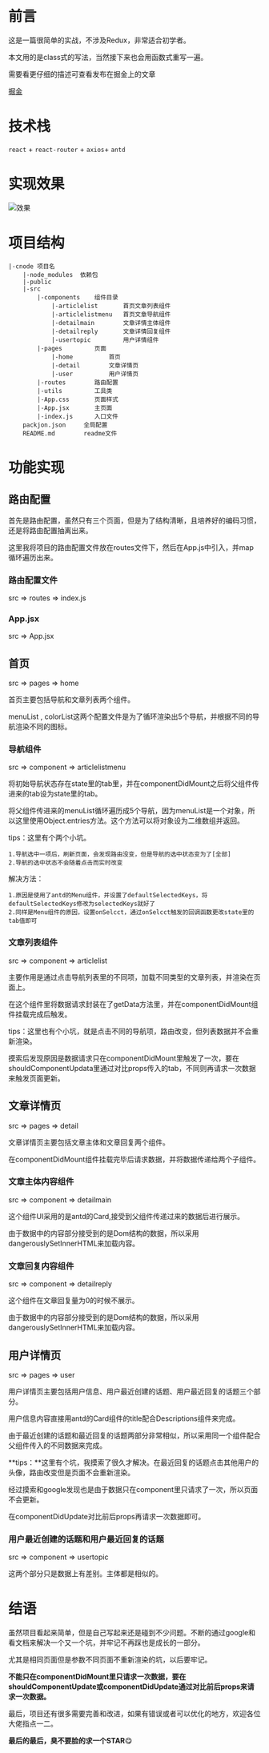 # 前言

这是一篇很简单的实战，不涉及Redux，非常适合初学者。

本文用的是class式的写法，当然接下来也会用函数式重写一遍。

需要看更仔细的描述可查看发布在掘金上的文章

[掘金](https://juejin.im/post/6866433022627938318#heading-18)

# 技术栈
`react` + `react-router` + `axios`+ `antd`

# 实现效果

![效果](https://p6-juejin.byteimg.com/tos-cn-i-k3u1fbpfcp/ae56e31ed7bb465c8c438d935b4e26cf~tplv-k3u1fbpfcp-zoom-1.image)

# 项目结构

```
|-cnode 项目名
    |-node_modules  依赖包
    |-public  
    |-src  
        |-components    组件目录
            |-articlelist		首页文章列表组件
            |-articlelistmenu   首页文章导航组件
            |-detailmain        文章详情主体组件
            |-detailreply       文章详情回复组件
            |-usertopic      	用户详情组件
        |-pages         页面
            |-home          首页
            |-detail        文章详情页
            |-user        	用户详情页
        |-routes        路由配置
        |-utils         工具类
       	|-App.css		页面样式
        |-App.jsx       主页面
        |-index.js      入口文件
    packjon.json     全局配置
    README.md        readme文件
```

# 功能实现

## 路由配置
首先是路由配置，虽然只有三个页面，但是为了结构清晰，且培养好的编码习惯，还是将路由配置抽离出来。

这里我将项目的路由配置文件放在routes文件下，然后在App.js中引入，并map循环遍历出来。

### 路由配置文件

src => routes => index.js


### App.jsx

src => App.jsx

## 首页

src => pages => home

首页主要包括导航和文章列表两个组件。

menuList , colorList这两个配置文件是为了循环渲染出5个导航，并根据不同的导航渲染不同的图标。 

### 导航组件

src => component => articlelistmenu 

将初始导航状态存在state里的tab里，并在componentDidMount之后将父组件传进来的tab设为state里的tab。

将父组件传进来的menuList循环遍历成5个导航，因为menuList是一个对象，所以这里使用Object.entries方法。这个方法可以将对象设为二维数组并返回。

tips：这里有个两个小坑。

	1.导航选中一项后，刷新页面，会发现路由没变，但是导航的选中状态变为了[全部]
	2.导航的选中状态不会随着点击而实时改变
解决方法：
	
    1.原因是使用了antd的Menu组件，并设置了defaultSelectedKeys，将defaultSelectedKeys修改为selectedKeys就好了
    2.同样是Menu组件的原因，设置onSelcct，通过onSelcct触发的回调函数更改state里的tab值即可

### 文章列表组件

src => component => articlelist

主要作用是通过点击导航列表里的不同项，加载不同类型的文章列表，并渲染在页面上。

在这个组件里将数据请求封装在了getData方法里，并在componentDidMount组件挂载完成后触发。

tips：这里也有个小坑，就是点击不同的导航项，路由改变，但列表数据并不会重新渲染。

摸索后发现原因是数据请求只在componentDidMount里触发了一次，要在shouldComponentUpdata里通过对比props传入的tab，不同则再请求一次数据来触发页面更新。

## 文章详情页

src => pages => detail

文章详情页主要包括文章主体和文章回复两个组件。

在componentDidMount组件挂载完毕后请求数据，并将数据传递给两个子组件。

### 文章主体内容组件

src => component => detailmain

这个组件UI采用的是antd的Card,接受到父组件传递过来的数据后进行展示。

由于数据中的内容部分接受到的是Dom结构的数据，所以采用dangerouslySetInnerHTML来加载内容。

### 文章回复内容组件

src => component => detailreply

这个组件在文章回复量为0的时候不展示。

由于数据中的内容部分接受到的是Dom结构的数据，所以采用dangerouslySetInnerHTML来加载内容。

## 用户详情页

src => pages => user

用户详情页主要包括用户信息、用户最近创建的话题、用户最近回复的话题三个部分。

用户信息内容直接用antd的Card组件的title配合Descriptions组件来完成。

由于最近创建的话题和最近回复的话题两部分非常相似，所以采用同一个组件配合父组件传入的不同数据来完成。

**tips：**这里有个坑，我摸索了很久才解决。在最近回复的话题点击其他用户的头像，路由改变但是页面不会重新渲染。

经过摸索和google发现也是由于数据只在component里只请求了一次，所以页面不会更新。

在componentDidUpdate对比前后props再请求一次数据即可。

### 用户最近创建的话题和用户最近回复的话题

src => component => usertopic

这两个部分只是数据上有差别。主体都是相似的。


# 结语

虽然项目看起来简单，但是自己写起来还是碰到不少问题。不断的通过google和看文档来解决一个又一个坑，并牢记不再踩也是成长的一部分。

尤其是相同页面但是参数不同页面不重新渲染的坑，以后要牢记。

**不能只在componentDidMount里只请求一次数据，要在shouldComponentUpdate或componentDidUpdate通过对比前后props来请求一次数据。**

最后，项目还有很多需要完善和改进，如果有错误或者可以优化的地方，欢迎各位大佬指点一二。

**最后的最后，臭不要脸的求一个STAR**😋
